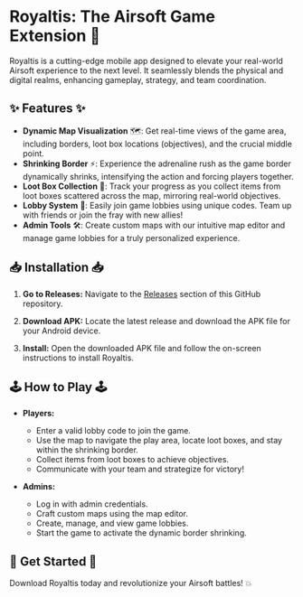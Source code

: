 # Royaltis: The Airsoft Game Extension 🚀

Royaltis is a cutting-edge mobile app designed to elevate your real-world Airsoft experience to the next level. It seamlessly blends the physical and digital realms, enhancing gameplay, strategy, and team coordination.

## ✨ Features ✨

- **Dynamic Map Visualization** 🗺️: Get real-time views of the game area, including borders, loot box locations (objectives), and the crucial middle point.
- **Shrinking Border** ⚡: Experience the adrenaline rush as the game border dynamically shrinks, intensifying the action and forcing players together.
- **Loot Box Collection** 🎁: Track your progress as you collect items from loot boxes scattered across the map, mirroring real-world objectives.
- **Lobby System** 👥: Easily join game lobbies using unique codes. Team up with friends or join the fray with new allies!
- **Admin Tools** 🛠️: Create custom maps with our intuitive map editor and manage game lobbies for a truly personalized experience.


## 📥 Installation 📥

1. **Go to Releases:** Navigate to the [Releases](https://github.com/riveerxd/royaltis_frontend/releases) section of this GitHub repository.

2. **Download APK:** Locate the latest release and download the APK file for your Android device.

3. **Install:**  Open the downloaded APK file and follow the on-screen instructions to install Royaltis.


## 🕹️ How to Play 🕹️

- **Players:**
    - Enter a valid lobby code to join the game.
    - Use the map to navigate the play area, locate loot boxes, and stay within the shrinking border.
    - Collect items from loot boxes to achieve objectives.
    - Communicate with your team and strategize for victory!

- **Admins:**
    - Log in with admin credentials.
    - Craft custom maps using the map editor.
    - Create, manage, and view game lobbies.
    - Start the game to activate the dynamic border shrinking.

## 🚀 Get Started 🚀

Download Royaltis today and revolutionize your Airsoft battles! 💥
